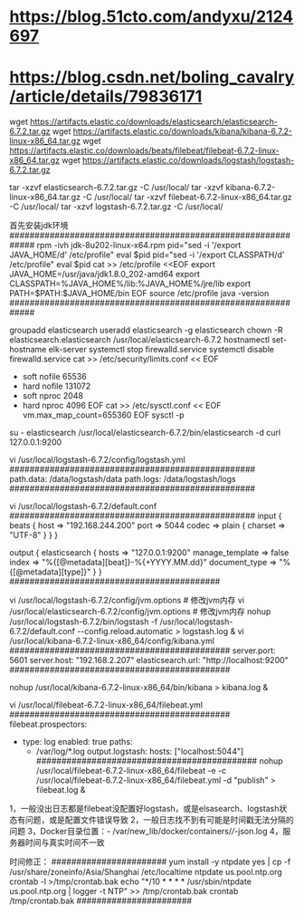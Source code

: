 # https://blog.51cto.com/andyxu/2124697
# https://blog.csdn.net/boling_cavalry/article/details/79836171

wget https://artifacts.elastic.co/downloads/elasticsearch/elasticsearch-6.7.2.tar.gz
wget https://artifacts.elastic.co/downloads/kibana/kibana-6.7.2-linux-x86_64.tar.gz
wget https://artifacts.elastic.co/downloads/beats/filebeat/filebeat-6.7.2-linux-x86_64.tar.gz
wget https://artifacts.elastic.co/downloads/logstash/logstash-6.7.2.tar.gz

tar -xzvf elasticsearch-6.7.2.tar.gz -C  /usr/local/
tar -xzvf kibana-6.7.2-linux-x86_64.tar.gz -C  /usr/local/
tar -xzvf filebeat-6.7.2-linux-x86_64.tar.gz -C  /usr/local/
tar -xzvf logstash-6.7.2.tar.gz -C  /usr/local/

首先安装jdk环境
#############################################################
rpm -ivh jdk-8u202-linux-x64.rpm
pid="sed -i '/export JAVA_HOME/d' /etc/profile"
eval $pid
pid="sed -i '/export CLASSPATH/d' /etc/profile"
eval $pid
cat >> /etc/profile <<EOF
export JAVA_HOME=/usr/java/jdk1.8.0_202-amd64
export CLASSPATH=%JAVA_HOME%/lib:%JAVA_HOME%/jre/lib
export PATH=\$PATH:\$JAVA_HOME/bin
EOF
source /etc/profile
java -version
#############################################################

groupadd elasticsearch
useradd elasticsearch -g elasticsearch
chown -R elasticsearch.elasticsearch /usr/local/elasticsearch-6.7.2
hostnamectl set-hostname elk-server
systemctl stop firewalld.service
systemctl disable firewalld.service
cat >> /etc/security/limits.conf << EOF
* soft nofile 65536
* hard nofile 131072
* soft nproc 2048
* hard nproc 4096
EOF
cat >> /etc/sysctl.conf << EOF
vm.max_map_count=655360 
EOF
sysctl -p

su - elasticsearch
/usr/local/elasticsearch-6.7.2/bin/elasticsearch -d
curl 127.0.0.1:9200

vi /usr/local/logstash-6.7.2/config/logstash.yml
#################################################
path.data: /data/logstash/data
path.logs: /data/logstash/logs
#################################################

vi /usr/local/logstash-6.7.2/default.conf
#################################################
input {
  beats {
    host => "192.168.244.200"
    port => 5044
    codec => plain {
          charset => "UTF-8"
    }
  }
}

output {
  elasticsearch {
    hosts => "127.0.0.1:9200"
    manage_template => false
    index => "%{[@metadata][beat]}-%{+YYYY.MM.dd}"
    document_type => "%{[@metadata][type]}"
  }
}
##########################################

vi /usr/local/logstash-6.7.2/config/jvm.options       # 修改jvm内存 
vi /usr/local/elasticsearch-6.7.2/config/jvm.options  # 修改jvm内存 
nohup /usr/local/logstash-6.7.2/bin/logstash -f /usr/local/logstash-6.7.2/default.conf --config.reload.automatic > logstash.log &
vi /usr/local/kibana-6.7.2-linux-x86_64/config/kibana.yml
############################################
server.port: 5601
server.host: "192.168.2.207"
elasticsearch.url: "http://localhost:9200"
############################################

nohup /usr/local/kibana-6.7.2-linux-x86_64/bin/kibana > kibana.log &

vi /usr/local/filebeat-6.7.2-linux-x86_64/filebeat.yml
############################################
filebeat.prospectors:
- type: log
  enabled: true
  paths:
    - /var/log/*.log
output.logstash:
  hosts: ["localhost:5044"]
############################################
nohup /usr/local/filebeat-6.7.2-linux-x86_64/filebeat -e -c /usr/local/filebeat-6.7.2-linux-x86_64/filebeat.yml -d "publish" > filebeat.log &

1，一般没出日志都是filebeat没配置好logstash，或是elsasearch、logstash状态有问题，或是配置文件错误导致
2，一般日志找不到有可能是时间戳无法分隔的问题
3，Docker目录位置：- /var/new_lib/docker/containers/*/*-json.log
4，服务器时间与真实时间不一致

时间修正：
#######################
yum install -y ntpdate
yes | cp -f /usr/share/zoneinfo/Asia/Shanghai /etc/localtime
ntpdate us.pool.ntp.org
crontab -l >/tmp/crontab.bak
echo "*/10 * * * * /usr/sbin/ntpdate us.pool.ntp.org | logger -t NTP" >> /tmp/crontab.bak
crontab /tmp/crontab.bak
#######################
